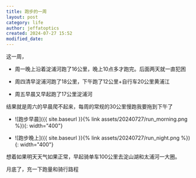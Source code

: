 ```yaml
---
title: 跑步的一周
layout: post
category: life
author: jeffatoptics
created: 2024-07-27 15:52
modified_date:
---
```


这一周，

- 周一晚上沿着淀浦河跑了16公里，晚上10点多才跑完。后面两天就一直犯困

- 周四清早淀浦河跑了18公里，下午跑了12公里+自行车20公里黄浦江

- 周五早晨又早起跑了17公里淀浦河

结果就是周六的早晨爬不起来，每周的常规的30公里慢跑我要拖到下午了

- ![跑步早晨]({{ site.baseurl }}{% link assets/20240727/run_morning.png %}){: width="400"}

- ![跑步晚上]({{ site.baseurl }}{% link assets/20240727/run_night.png %}){: width="400"}
 
想着如果明天天气如果正常，早起骑单车100公里去淀山湖和太浦河一大圈。

月底了，充一下跑量和骑行路程

